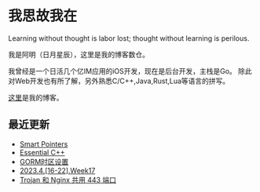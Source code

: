 # 我思故我在
Learning without thought is labor lost; thought without learning is perilous.

我是阿明（日月星辰），这里是我的博客数仓。

我曾经是一个日活几个亿IM应用的iOS开发，现在是后台开发，主栈是Go。
除此对Web开发也有所了解，另外熟悉C/C++,Java,Rust,Lua等语言的拼写。

[这里](https://blog.metaprogramming.space/)是我的博客。

## 最近更新

<!-- BLOG-POST-LIST:START -->
- [Smart Pointers](https://blog.metaprogramming.space/post/15.html)
- [Essential C++](https://blog.metaprogramming.space/post/14.html)
- [GORM时区设置](https://blog.metaprogramming.space/post/13.html)
- [2023.4.[16-22].Week17](https://blog.metaprogramming.space/post/12.html)
- [Trojan 和 Nginx 共用 443 端口](https://blog.metaprogramming.space/post/11.html)
<!-- BLOG-POST-LIST:END -->
